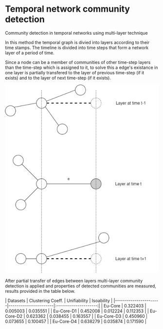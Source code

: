 # Temporal network community detection
Community detection in temporal networks using multi-layer technique

In this method the temporal graph is divied into layers according to their time stamps.
The timeline is divided into time steps that form a network layer of a period of time.


Since a node can be a member of communities of other time-step layers than the time-step which is assigned to it, to solve this a edge's existance in one layer is partially transfered to the layer of previous time-step (if it exists) and to the layer of next time-step (if it exists). 

<p align="center">
  <img src="./images/layerdiagram.jpg?raw=true" alt="Fig. Depicting partial transfer of edges between layers."/>
</p>

After partial transfer of edges between layers multi-layer community detection is applied and properties of detected communities are measured, results provided in the table below.


|  Datasets     |        Clustering Coeff.      |     Unifiability    |     Isoability         |
|-----------------------|-----------------------|:---------------------:|
|   Eu-Core             |     0.322403        |   0.005003           |  0.035551    |
|   Eu-Core-D1          |   0.452008           |   0.012224           | 0.112353    |
|   Eu-Core-D2          |   0.623362           |   0.038455           | 0.163557    |
|   Eu-Core-D3          |   0.450960           |   0.073655          |  0.100457    |
|   Eu-Core-D4          |   0.638279           |   0.035874           | 0.171590    |